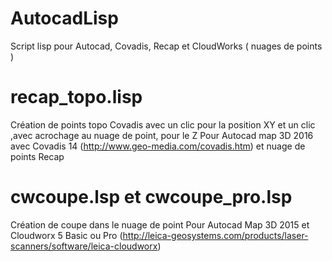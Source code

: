 # AutocadLisp
Script lisp pour Autocad, Covadis, Recap et CloudWorks ( nuages de points )

# recap_topo.lisp
Création de points topo Covadis avec un clic pour la position XY et un clic ,avec acrochage au nuage de point, pour le Z
Pour Autocad map 3D 2016 avec Covadis 14 (http://www.geo-media.com/covadis.htm) et nuage de points Recap

# cwcoupe.lsp et cwcoupe_pro.lsp
Création de coupe dans le nuage de point
Pour Autocad Map 3D 2015 et Cloudworx 5 Basic ou Pro (http://leica-geosystems.com/products/laser-scanners/software/leica-cloudworx)
